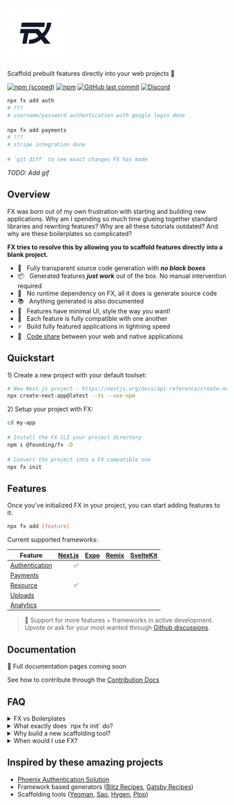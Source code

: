 <img src="./docs/public/logo.svg" alt="fx logo" width="130">

Scaffold prebuilt features directly into your web projects 💾

[![npm (scoped)](https://img.shields.io/npm/v/@founding/fx)](https://www.npmjs.com/package/@founding/fx)
[![npm](https://img.shields.io/npm/dm/@founding/fx)](https://www.npmjs.com/package/@founding/fx)
[![GitHub last commit](https://img.shields.io/github/last-commit/foundinghq/fx)](https://github.com/foundinghq/fx)
[![Discord](https://img.shields.io/badge/Discord-Join%20Chat-%237289DA)](https://discord.gg/YtafKzR)

```bash
npx fx add auth
# ???
# username/password authentication with google login done

npx fx add payments
# ???
# stripe integration done

# `git diff` to see exact changes FX has made
```

_TODO: Add gif_

## Overview

FX was born out of my own frustration with starting and building new applications. Why am I spending so much time glueing together standard libraries and rewriting features? Why are all these tutorials outdated? And why are these boilerplates so complicated?

**FX tries to resolve this by allowing you to scaffold features directly into a blank project.**

- 🔨 &nbsp; Fully transparent source code generation with **_no black boxes_**
- 📦 &nbsp; Generated features **_just work_** out of the box. No manual intervention required
- 🧳 &nbsp; No runtime dependency on FX, all it does is generate source code
- 📚 &nbsp; Anything generated is also documented
- 💄 &nbsp; Features have minimal UI, style the way you want!
- 🔗 &nbsp; Each feature is fully compatible with one another
- ⚡️ &nbsp; Build fully featured applications in lightning speed
- 📱 &nbsp; [Code share]() between your web and native applications

## Quickstart

<p>1) Create a new project with your default toolset:</p>

```bash
# New Next.js project - https://nextjs.org/docs/api-reference/create-next-app
npx create-next-app@latest --ts --use-npm
```

<p>2) Setup your project with FX:</p>

```bash
cd my-app

# Install the FX CLI your project directory
npm i @founding/fx -D

# Convert the project into a FX compatible one
npx fx init
```

## Features

Once you've initialized FX in your project, you can start adding features to it:

```bash
npx fx add [feature]
```

Current supported frameworks:

| Feature                              | [Next.js](https://nextjs.org/) | [Expo](https://expo.dev/) | [Remix](https://remix.run/) | [SvelteKit](https://kit.svelte.dev/) |
| ------------------------------------ | -----------------------------: | ------------------------: | --------------------------: | -----------------------------------: |
| [Authentication](generators/auth)    |                             ✅ |                           |                             |                                      |
| [Payments](generators/payments[dev]) |                                |                           |                             |                                      |
| [Resource](generators/resource)      |                             ✅ |                           |                             |                                      |
| [Uploads](generators/uploads)        |                                |                           |                             |                                      |
| [Analytics](generators/analytics)    |                                |                           |                             |                                      |

> 👷 Support for more features + frameworks in active development. Upvote or ask for your most wanted through [Github discussions](https://github.com/foundinghq/fx/discussions).

## Documentation

📄 Full documentation pages coming soon

See how to contribute through the [Contribution Docs](./DEVELOPERS.md)

## FAQ

<details>
  <summary>
    <span>FX vs Boilerplates</span>
  </summary>
  <p style="margin-top:8px">[TODO]</p>
</details>

<details>
  <summary>
    <span>What exactly does `npx fx init` do?</span>
  </summary>
  <p style="margin-top:8px">[TODO]</p>
</details>

<details>
  <summary>
    <span>Why build a new scaffolding tool?</span>
  </summary>
  <p style="margin-top:8px">[TODO]</p>
</details>

<details>
  <summary>
    <span>When would I use FX?</span>
  </summary>
  <p style="margin-top:8px">[TODO]</p>
</details>

## Inspired by these amazing projects

- [Phoenix Authentication Solution](https://dashbit.co/blog/a-new-authentication-solution-for-phoenix)
- Framework based generators ([Blitz Recipes](https://blitzjs.com/docs/using-recipes), [Gatsby Recipes](https://www.gatsbyjs.com/blog/2020-04-15-announcing-gatsby-recipes/))
- Scaffolding tools ([Yeoman](https://github.com/yeoman/yeoman), [Sao](https://github.com/saojs/sao), [Hygen](https://github.com/jondot/hygen), [Plop](https://github.com/plopjs/plop))
